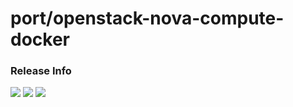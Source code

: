 # port/openstack-nova-compute-docker

### Release Info
[![](https://images.microbadger.com/badges/version/port/openstack-nova-compute-docker.svg)](http://microbadger.com/images/port/openstack-nova-compute-docker "Image info @ microbadger.com")
[![](https://images.microbadger.com/badges/image/port/openstack-nova-compute-docker.svg)](http://microbadger.com/images/port/openstack-nova-compute-docker "Image info @ microbadger.com")
[![](https://images.microbadger.com/badges/commit/port/openstack-nova-compute-docker.svg)](http://microbadger.com/images/port/openstack-nova-compute-docker "Image info @ microbadger.com")
